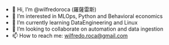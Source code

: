 - 👋 Hi, I’m @wilfredoroca (羅薩雷斯)
- 👀 I’m interested in MLOps, Python and Behavioral economics
- 🌱 I’m currently learning DataEngineering and Linux
- 💞️ I’m looking to collaborate on automation and data ingestion
- 📫 How to reach me: wilfredo.roca@gmail.com



